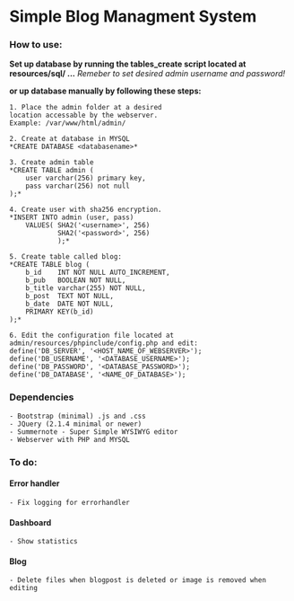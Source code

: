 # Simple Blog Managment System

### How to use:
**Set up database by running the tables_create
script located at resources/sql/ ...**
*Remeber to set desired admin username and password!*

**or up database manually by following
these steps:**

    1. Place the admin folder at a desired
    location accessable by the webserver.
    Example: /var/www/html/admin/

    2. Create at database in MYSQL
    *CREATE DATABASE <databasename>*

    3. Create admin table
    *CREATE TABLE admin (
        user varchar(256) primary key,
        pass varchar(256) not null
    );*

    4. Create user with sha256 encryption.
    *INSERT INTO admin (user, pass)
        VALUES( SHA2('<username>', 256)
                SHA2('<password>', 256)
                );*

    5. Create table called blog:
    *CREATE TABLE blog (
        b_id    INT NOT NULL AUTO_INCREMENT,
        b_pub   BOOLEAN NOT NULL,
        b_title varchar(255) NOT NULL,
        b_post  TEXT NOT NULL,
        b_date  DATE NOT NULL,
        PRIMARY KEY(b_id)
    );*

    6. Edit the configuration file located at
    admin/resources/phpinclude/config.php and edit:
    define('DB_SERVER', '<HOST_NAME_OF_WEBSERVER>');
    define('DB_USERNAME', '<DATABASE_USERNAME>');
    define('DB_PASSWORD', '<DATABASE_PASSWORD>');
    define('DB_DATABASE', '<NAME_OF_DATABASE>');

### Dependencies
    - Bootstrap (minimal) .js and .css
    - JQuery (2.1.4 minimal or newer)
    - Summernote - Super Simple WYSIWYG editor
    - Webserver with PHP and MYSQL

### To do:
#### Error handler
    - Fix logging for errorhandler
#### Dashboard
    - Show statistics
#### Blog
    - Delete files when blogpost is deleted or image is removed when editing
